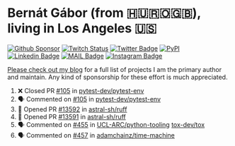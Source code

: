 # Bernát Gábor (from 🇭🇺🇷🇴🇬🇧), living in Los Angeles 🇺🇸

[![Github Sponsor](https://img.shields.io/static/v1?label=Sponsor&message=%E2%9D%A4&logo=GitHub&link=https://github.com/sponsors/gaborbernat&style=flat-square)](https://github.com/sponsors/gaborbernat)
[![Twitch Status](https://img.shields.io/twitch/status/gaborbernat?style=flat-square)](https://www.twitch.tv/gaborbernat)
[![Twitter Badge](https://img.shields.io/badge/-@gjbernat-1ca0f1?style=flat-square&labelColor=1ca0f1&logo=twitter&logoColor=white&link=https://twitter.com/gjbernat)](https://twitter.com/gjbernat)
[![PyPI](https://img.shields.io/badge/-gaborbernat-0073b7?style=flat-square&logo=Python&logoColor=white&link=https://pypi.org/user/gaborbernat/)](https://pypi.org/user/gaborbernat/)
[![Linkedin Badge](https://img.shields.io/badge/-gaborbernat-blue?style=flat-square&logo=Linkedin&logoColor=white&link=https://www.linkedin.com/in/gaborbernat/)](https://www.linkedin.com/in/gaborbernat/)
[![MAIL Badge](https://img.shields.io/badge/-gaborjbernat@gmail.com-c14438?style=flat-square&logo=Gmail&logoColor=white&link=mailto:gaborjbernat@gmail.com)](mailto:gaborjbernat@gmail.com)
[![Instagram Badge](https://img.shields.io/badge/-@gabor__bernat-845EC2?style=flat-square&labelColor=white&logo=Instagram&link=https://instagram.com/gabor_bernat/)](https://instagram.com/gabor_bernat)

[Please check out my blog](https://bernat.tech/about/) for a full list of projects I am the primary author and maintain.
Any kind of sponsorship for these effort is much appreciated.

<!--START_SECTION:activity-->

1. ❌ Closed PR [#105](https://github.com/pytest-dev/pytest-env/pull/105) in [pytest-dev/pytest-env](https://github.com/pytest-dev/pytest-env)
2. 🗣 Commented on [#105](https://github.com/pytest-dev/pytest-env/pull/105#issuecomment-2388946069) in [pytest-dev/pytest-env](https://github.com/pytest-dev/pytest-env)
3. 💪 Opened PR [#13592](https://github.com/astral-sh/ruff/pull/13592) in [astral-sh/ruff](https://github.com/astral-sh/ruff)
4. 💪 Opened PR [#13591](https://github.com/astral-sh/ruff/pull/13591) in [astral-sh/ruff](https://github.com/astral-sh/ruff)
5. 🗣 Commented on [#455](https://github.com/UCL-ARC/python-tooling/issues/455#issuecomment-2386165620) in [UCL-ARC/python-tooling](https://github.com/UCL-ARC/python-tooling)
   [tox-dev/tox](https://github.com/tox-dev/tox)
5. 🗣 Commented on [#457](https://github.com/adamchainz/time-machine/pull/457#issuecomment-2197730644) in
[adamchainz/time-machine](https://github.com/adamchainz/time-machine)
<!--END_SECTION:activity-->
